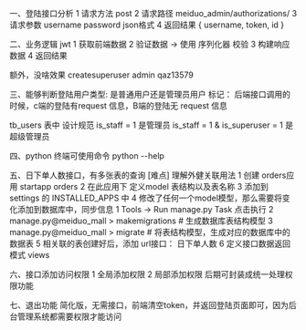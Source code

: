 一、登陆接口分析
1 请求方法 post
2 请求路径 meiduo_admin/authorizations/
3 请求参数 username password  json格式
4 返回结果 { username, token, id }

二、业务逻辑 jwt
1 获取前端数据
2 验证数据 -> 使用 序列化器 校验
3 构建响应数据
4 返回结果

额外，没啥效果 createsuperuser
admin
qaz13579


三、能够判断登陆用户类型: 是普通用户还是管理员用户
标记： 后端接口调用的时候，c端的登陆有request 信息，B端的登陆无 request 信息

tb_users 表中 设计规范
is_staff = 1 是管理员
is_staff = 1 & is_superuser = 1  是超级管理员


四、python 终端可使用命令 
python --help

五、日下单人数接口，有多张表的查询 [难点] 理解外健关联用法
1 创建 orders应用 startapp orders
2 在此应用下 定义model 表结构以及表名称
3 添加到settings 的 INSTALLED_APPS 中
4 修改了任何一个model模型，那么需要将变化添加到数据库中，同步信息
  1 Tools -> Run manage.py Task 点击执行
  2 manage.py@meiduo_mall > makemigrations # 生成数据库表结构模型
  3 manage.py@meiduo_mall > migrate # 将表结构模型，生成对应的数据库中的数据表
5 相关联的表创建好后，添加 url接口： 日下单人数
6 定义接口数据返回模式 views

六、接口添加访问权限
1 全局添加权限
2 局部添加权限
后期可封装成统一处理权限功能

七、退出功能
简化版，无需接口，前端清空token，并返回登陆页面即可，因为后台管理系统都需要权限才能访问
